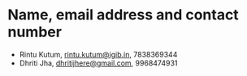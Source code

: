 # Name, email address and contact number
- Rintu Kutum, rintu.kutum@igib.in, 7838369344
- Dhriti Jha, dhritijhere@gmail.com, 9968474931
